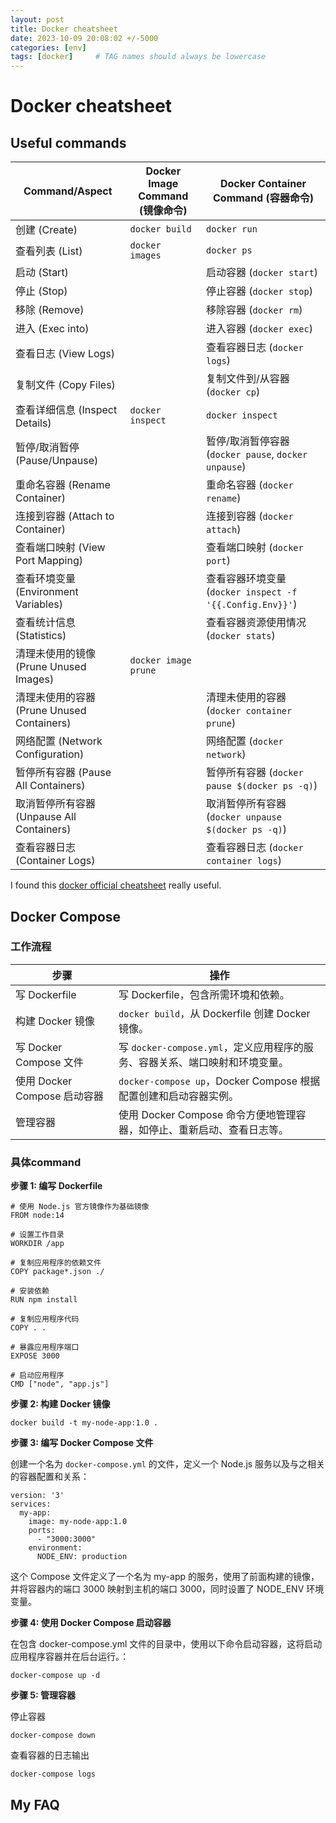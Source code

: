 ```yaml
---
layout: post
title: Docker cheatsheet
date: 2023-10-09 20:08:02 +/-5000
categories: [env]
tags: [docker]     # TAG names should always be lowercase
---
```

# Docker cheatsheet 

## Useful commands 
| Command/Aspect        | Docker Image Command (镜像命令)                | Docker Container Command (容器命令)          |
|-----------------------|----------------------------------------------|----------------------------------------------|
| 创建 (Create)         | `docker build`                             | `docker run`                                |
| 查看列表 (List)       | `docker images`                            | `docker ps`                                 |
| 启动 (Start)          |                                              | 启动容器 (`docker start`)                   |
| 停止 (Stop)           |                                              | 停止容器 (`docker stop`)                    |
| 移除 (Remove)         |                                              | 移除容器 (`docker rm`)                      |
| 进入 (Exec into)      |                                              | 进入容器 (`docker exec`)                    |
| 查看日志 (View Logs)  |                                              | 查看容器日志 (`docker logs`)                |
| 复制文件 (Copy Files) |                                              | 复制文件到/从容器 (`docker cp`)              |
| 查看详细信息 (Inspect Details) | `docker inspect`                 | `docker inspect`                            |
| 暂停/取消暂停 (Pause/Unpause) |                                      | 暂停/取消暂停容器 (`docker pause`, `docker unpause`) |
| 重命名容器 (Rename Container) |                                    | 重命名容器 (`docker rename`)                |
| 连接到容器 (Attach to Container) |                                  | 连接到容器 (`docker attach`)                 |
| 查看端口映射 (View Port Mapping) |                                | 查看端口映射 (`docker port`)                |
| 查看环境变量 (Environment Variables) |                            | 查看容器环境变量 (`docker inspect -f '{{.Config.Env}}'`) |
| 查看统计信息 (Statistics) |                                        | 查看容器资源使用情况 (`docker stats`)     |
| 清理未使用的镜像 (Prune Unused Images) | `docker image prune`       |                                              |
| 清理未使用的容器 (Prune Unused Containers) |                                  | 清理未使用的容器 (`docker container prune`) |
| 网络配置 (Network Configuration) |                                  | 网络配置 (`docker network`)                 |
| 暂停所有容器 (Pause All Containers) |                                | 暂停所有容器 (`docker pause $(docker ps -q)`) |
| 取消暂停所有容器 (Unpause All Containers) |                          | 取消暂停所有容器 (`docker unpause $(docker ps -q)`) |
| 查看容器日志 (Container Logs) |                                      | 查看容器日志 (`docker container logs`)    |


I found this [docker official cheatsheet](https://docs.docker.com/get-started/docker_cheatsheet.pdf) really useful. 

## Docker Compose 
### 工作流程
| 步骤                         | 操作                                       |
| ---------------------------- | ------------------------------------------ |
| 写 Dockerfile               | 写 Dockerfile，包含所需环境和依赖。           |
| 构建 Docker 镜像             | `docker build`，从 Dockerfile 创建 Docker 镜像。 |
| 写 Docker Compose 文件        | 写 `docker-compose.yml`，定义应用程序的服务、容器关系、端口映射和环境变量。 |
| 使用 Docker Compose 启动容器 |  `docker-compose up`，Docker Compose 根据配置创建和启动容器实例。 |
| 管理容器                     | 使用 Docker Compose 命令方便地管理容器，如停止、重新启动、查看日志等。     |

### 具体command
**步骤 1: 编写 Dockerfile**

```
# 使用 Node.js 官方镜像作为基础镜像
FROM node:14

# 设置工作目录
WORKDIR /app

# 复制应用程序的依赖文件
COPY package*.json ./

# 安装依赖
RUN npm install

# 复制应用程序代码
COPY . .

# 暴露应用程序端口
EXPOSE 3000

# 启动应用程序
CMD ["node", "app.js"]
```

**步骤 2: 构建 Docker 镜像**

```
docker build -t my-node-app:1.0 .
```

**步骤 3: 编写 Docker Compose 文件**

创建一个名为 `docker-compose.yml` 的文件，定义一个 Node.js 服务以及与之相关的容器配置和关系：

```
version: '3'
services:
  my-app:
    image: my-node-app:1.0
    ports:
      - "3000:3000"
    environment:
      NODE_ENV: production
```
这个 Compose 文件定义了一个名为 my-app 的服务，使用了前面构建的镜像，并将容器内的端口 3000 映射到主机的端口 3000，同时设置了 NODE_ENV 环境变量。

**步骤 4: 使用 Docker Compose 启动容器**

在包含 docker-compose.yml 文件的目录中，使用以下命令启动容器，这将启动应用程序容器并在后台运行。：

```
docker-compose up -d
```


**步骤 5: 管理容器**

停止容器
```
docker-compose down
```
查看容器的日志输出
```
docker-compose logs
```


## My FAQ 
